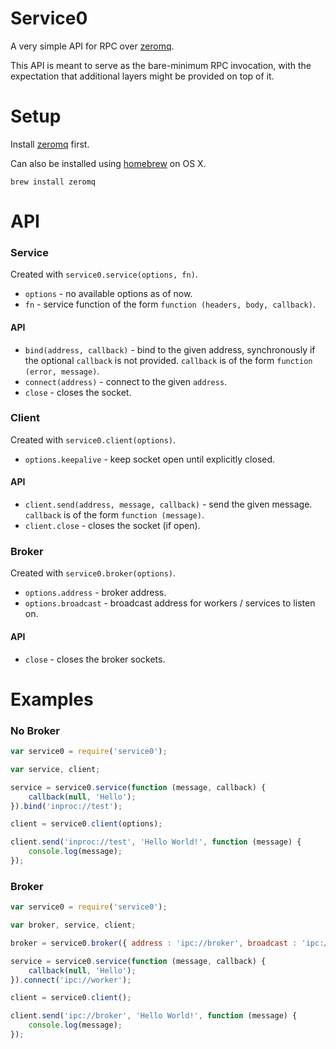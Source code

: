 # Service0

A very simple API for RPC over [zeromq](http://www.zeromq.org/intro:get-the-software).

This API is meant to serve as the bare-minimum RPC invocation, with the expectation that additional layers might
be provided on top of it.

# Setup

Install [zeromq](http://www.zeromq.org/intro:get-the-software) first.

Can also be installed using [homebrew](http://brew.sh/) on OS X.

```shell
brew install zeromq
```

# API

### Service

Created with `service0.service(options, fn)`.

- `options` - no available options as of now.
- `fn` - service function of the form `function (headers, body, callback)`.

#### API

- `bind(address, callback)` - bind to the given address, synchronously if the optional `callback` is not provided. `callback` is of the form `function (error, message)`.
- `connect(address)` - connect to the given `address`.
- `close` - closes the socket.

### Client

Created with `service0.client(options)`.

- `options.keepalive` - keep socket open until explicitly closed.

#### API

- `client.send(address, message, callback)` - send the given message. `callback` is of the form `function (message)`.
- `client.close` - closes the socket (if open).

### Broker

Created with `service0.broker(options)`.

- `options.address` - broker address.
- `options.broadcast` - broadcast address for workers / services to listen on.

#### API

- `close` - closes the broker sockets.


# Examples

### No Broker

```javascript
var service0 = require('service0');

var service, client;

service = service0.service(function (message, callback) {
    callback(null, 'Hello');
}).bind('inproc://test');

client = service0.client(options);

client.send('inproc://test', 'Hello World!', function (message) {
    console.log(message);
});
```

### Broker

```javascript
var service0 = require('service0');

var broker, service, client;

broker = service0.broker({ address : 'ipc://broker', broadcast : 'ipc://worker'});

service = service0.service(function (message, callback) {
    callback(null, 'Hello');
}).connect('ipc://worker');

client = service0.client();

client.send('ipc://broker', 'Hello World!', function (message) {
    console.log(message);
});
```